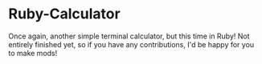 Ruby-Calculator
===============

Once again, another simple terminal calculator, but this time in Ruby!
Not entirely finished yet, so if you have any contributions, I'd be happy for you to make mods!
